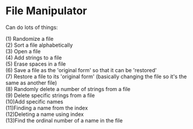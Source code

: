 # File Manipulator
Can do lots of things:  
  
(1) Randomize a file  
(2) Sort a file alphabetically  
(3) Open a file  
(4) Add strings to a file  
(5) Erase spaces in a file  
(6) Save a file as the 'original form' so that it can be 'restored'  
(7) Restore a file to its 'original form' (basically changing the file so it's the same as another file)  
(8) Randomly delete a number of strings from a file  
(9) Delete specific strings from a file  
(10)Add specific names  
(11)Finding a name from the index  
(12)Deleting a name using index  
(13)Find the ordinal number of a name in the file  
